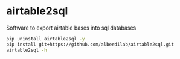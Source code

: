 # airtable2sql
Software to export airtable bases into sql databases

```sh
pip uninstall airtable2sql -y
pip install git+https://github.com/alberdilab/airtable2sql.git
airtable2sql -h
```
